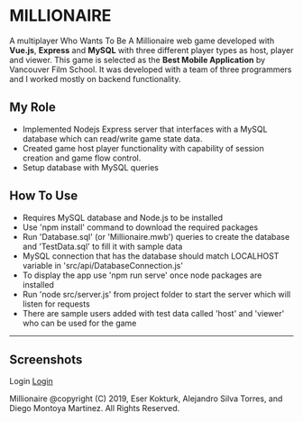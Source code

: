 # **MILLIONAIRE**

A multiplayer Who Wants To Be A Millionaire web game developed with **Vue.js**, **Express** and **MySQL** with three different player types as host, player and viewer. This game is selected as the **Best Mobile Application** by Vancouver Film School. It was developed with a team of three programmers and I worked mostly on backend functionality.

## **My Role**
- Implemented Nodejs Express server that interfaces with a MySQL database which can read/write game state data. 
- Created game host player functionality with capability of session creation and game flow control.
- Setup database with MySQL queries

## **How To Use**
- Requires MySQL database and Node.js to be installed
- Use 'npm install' command to download the required packages
- Run 'Database.sql' (or 'Millionaire.mwb') queries to create the database and 'TestData.sql' to fill it with sample data
- MySQL connection that has the database should match LOCALHOST variable in 'src/api/DatabaseConnection.js'
- To display the app use 'npm run serve' once node packages are installed
- Run 'node src/server.js' from project folder to start the server which will listen for requests
- There are sample users added with test data called 'host' and 'viewer' who can be used for the game

---

## Screenshots

Login
[Login](/screenshots/1.jpg)

Millionaire @copyright (C) 2019, Eser Kokturk, Alejandro Silva Torres, and Diego Montoya Martinez. All Rights Reserved.
